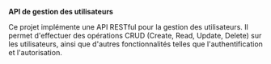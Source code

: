 **API de gestion des utilisateurs**
 
Ce projet implémente une API RESTful pour la gestion des utilisateurs. Il permet d'effectuer des opérations CRUD (Create, Read, Update, Delete)
sur les utilisateurs, ainsi que d'autres fonctionnalités telles que l'authentification et l'autorisation.
